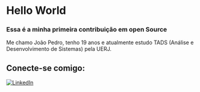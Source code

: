 # Hello World
### Essa é a minha primeira contribuição em open Source
Me chamo João Pedro, tenho 19 anos e atualmente estudo TADS (Análise e Desenvolvimento de Sistemas) pela UERJ.

## Conecte-se comigo:

[![LinkedIn](https://img.shields.io/badge/LinkedIn-008B8B?style=for-the-badge&logo=linkedin&logoColor=white)](https://www.linkedin.com/in/joão-pedro-de-lima-fernandes-5b69b620a/)